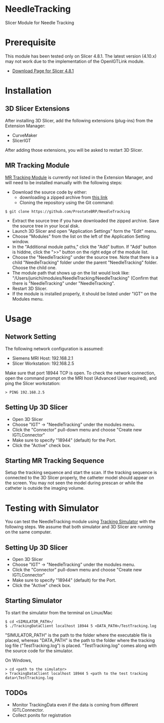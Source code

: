 NeedleTracking
==============
Slicer Module for Needle Tracking


Prerequisite
============

This module has been tested only on Slicer 4.8.1. The latest version (4.10.x) may not work due to the implementation of the OpenIGTLink module.
- [Download Page for Slicer 4.8.1](http://slicer.kitware.com/midas3/folder/274)

Installation
============

3D Slicer Extensions
--------------------

After installing 3D Slicer, add the following extensions (plug-ins) from the Extension Manager:

- CurveMaker
- SlicerIGT

After adding those extensions, you will be asked to restart 3D Slicer.

MR Tracking Module
------------------

[MR Tracking Module](https://github.com/ProstateBRP/NeedleTracking) is currently not listed in the Extension Manager, and will need to be installed manually with the following steps:

- Download the source code by either:
  - downloading a zipped archive from [this link](https://github.com/ProstateBRP/NeedleTracking/archive/master.zip)
  - Cloning the repository using the Git command:

~~~~
$ git clone https://github.com/ProstateBRP/NeedleTracking
~~~~

- Extract the source tree if you have downloaded the zipped archive. Save the source tree in your local disk.
- Launch 3D Slicer and open "Application Settings" form the "Edit" menu.
- Choose "Modules" from the list on the left of the Application Setting window.
- In the "Additional module paths," click the "Add" button. If "Add" button is hiddne, click the ">>" button on the right edge of the module list.
- Choose the "NeedleTracking" under the source tree. Note that there is a child "NeedleTracking" folder under the parent "NeedleTracking" folder. Choose the child one.
- The module path that shows up on the list would look like: "/Users/junichi/modules/NeedleTracking/NeedleTracking" (Confirm that there is "NeedleTracking" under "NeedleTracking".
- Restart 3D Slicer.
- If the module is installed properly, it should be listed under "IGT" on the Modules menu.

Usage
=====

Network Setting
---------------
The following network configuration is assumed:
- Siemens MRI Host: 192.168.2.1
- Slicer Workstation: 192.168.2.5

Make sure that port 18944 TCP is open. To check the network connection, open the command prompt on the MRI host (Advanced User required), and ping the Slicer workstation:

~~~~
> PING 192.168.2.5
~~~~


Setting Up 3D Slicer
--------------------
- Open 3D Slicer
- Choose "IGT" -> "NeedleTracking" under the modules menu.
- Click the "Connector" pull-down menu and choose "Create new IGTLConnector"
- Make sure to specify "18944" (default) for the Port.
- Click the "Active" check box.


Starting MR Tracking Sequence
-----------------------------
Setup the tracking sequence and start the scan. If the tracking sequence is connected to the 3D Slicer properly, the catheter model should appear on the screen. You may not seen the model during prescan or while the catheter is outside the imaging volume.


Testing with Simulator
======================

You can test the NeedleTracking module using [Tracking Simulator](https://github.com/ProstateBRP/MRCatheterTrackingSim) with the following steps. We assume that both simulator and 3D Slicer are running on the same computer.


Setting Up 3D Slicer
--------------------
- Open 3D Slicer
- Choose "IGT" -> "NeedleTracking" under the modules menu.
- Click the "Connector" pull-down menu and choose "Create new IGTLConnector"
- Make sure to specify "18944" (default) for the Port.
- Click the "Active" check box.


Starting Simulator
------------------
To start the simulator from the terminal on Linux/Mac

~~~~
$ cd <SIMULATOR_PATH>/
$ ./TrackingDataClient localhost 18944 5 <DATA_PATH>/TestTracking.log
~~~~

"SIMULATOR_PATH" is the path to the folder where the executable file is placed, whereas "DATA_PATH" is the path to the folder where the tracking log file ("TestTracking.log") is placed. "TestTracking.log" comes along with the source code for the simulator.

On Windows,

~~~~
> cd <path to the simulator>
> TrackingDataClient localhost 18944 5 <path to the test tracking data>\TestTracking.log
~~~~

TODOs
-----
- Monitor TrackingData even if the data is coming from different IGTLConnector.
- Collect ponits for registration


















